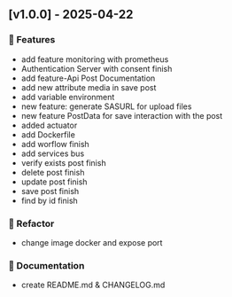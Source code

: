 ## [v1.0.0] - 2025-04-22
### 🚀 Features
* add feature monitoring with prometheus
* Authentication Server with consent finish
* add feature-Api Post Documentation
* add new attribute media in save post
* add variable environment
* new feature: generate SASURL for upload files
* new feature PostData for save interaction with the post
* added actuator
* add Dockerfile
* add worflow finish
* add services bus
* verify exists post finish
* delete post finish
* update post finish
* save post finish
* find by id finish
### 🔧 Refactor
* change image docker and expose port
### 📄 Documentation
* create README.md & CHANGELOG.md